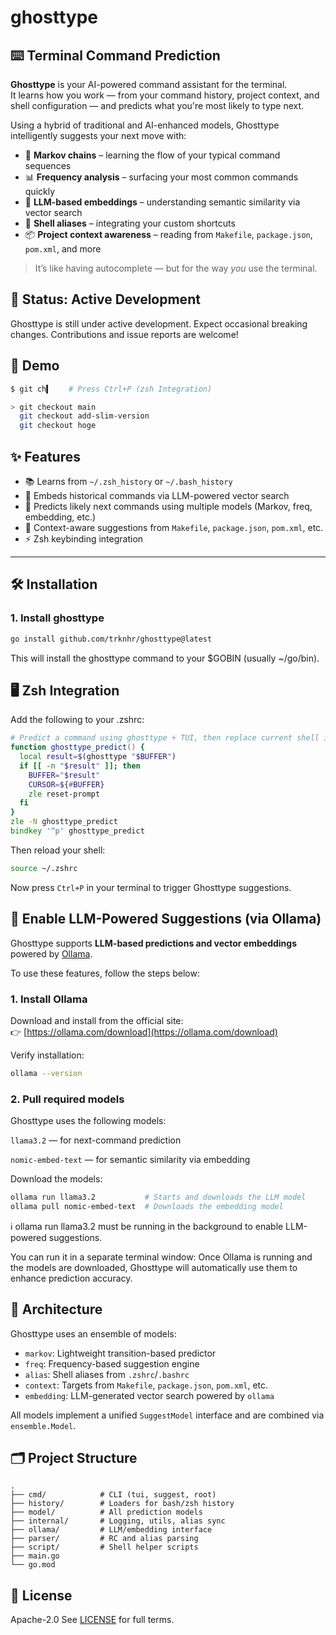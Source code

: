 # ghosttype

## ⌨️ Terminal Command Prediction

**Ghosttype** is your AI-powered command assistant for the terminal.  
It learns how you work — from your command history, project context, and shell configuration — and predicts what you're most likely to type next.

Using a hybrid of traditional and AI-enhanced models, Ghosttype intelligently suggests your next move with:

- 🔁 **Markov chains** – learning the flow of your typical command sequences  
- 📊 **Frequency analysis** – surfacing your most common commands quickly  
- 🧠 **LLM-based embeddings** – understanding semantic similarity via vector search  
- 💾 **Shell aliases** – integrating your custom shortcuts  
- 📦 **Project context awareness** – reading from `Makefile`, `package.json`, `pom.xml`, and more

> It’s like having autocomplete — but for the way *you* use the terminal.

## 🚧 Status: Active Development

Ghosttype is still under active development.
Expect occasional breaking changes. Contributions and issue reports are welcome!


## 🚀 Demo

```zsh
$ git ch▍    # Press Ctrl+P (zsh Integration)

> git checkout main                                       
  git checkout add-slim-version                           
  git checkout hoge                                       
```

## ✨ Features

* 📚 Learns from `~/.zsh_history` or `~/.bash_history`
* 🤖 Embeds historical commands via LLM-powered vector search
* 🧠 Predicts likely next commands using multiple models (Markov, freq, embedding, etc.)
* 📂 Context-aware suggestions from `Makefile`, `package.json`, `pom.xml`, etc.
* ⚡ Zsh keybinding integration

---

## 🛠 Installation

### 1. Install ghosttype

```bash
go install github.com/trknhr/ghosttype@latest
```

This will install the ghosttype command to your $GOBIN (usually ~/go/bin).

## 🖥️ Zsh Integration

Add the following to your .zshrc:

```zsh
# Predict a command using ghosttype + TUI, then replace current shell input with the selection
function ghosttype_predict() {
  local result=$(ghosttype "$BUFFER")
  if [[ -n "$result" ]]; then
    BUFFER="$result"
    CURSOR=${#BUFFER}
    zle reset-prompt
  fi
}
zle -N ghosttype_predict
bindkey '^p' ghosttype_predict
```

Then reload your shell:

```bash
source ~/.zshrc
```

Now press `Ctrl+P` in your terminal to trigger Ghosttype suggestions.

## 🧠 Enable LLM-Powered Suggestions (via Ollama)

Ghosttype supports **LLM-based predictions and vector embeddings** powered by [Ollama](https://ollama.com/).

To use these features, follow the steps below:

### 1. Install Ollama

Download and install from the official site:  
👉 [https://ollama.com/download](https://ollama.com/download)

Verify installation:

```bash
ollama --version
``` 

### 2. Pull required models
Ghosttype uses the following models:

`llama3.2` — for next-command prediction

`nomic-embed-text` — for semantic similarity via embedding

Download the models:

```bash
ollama run llama3.2           # Starts and downloads the LLM model
ollama pull nomic-embed-text  # Downloads the embedding model
```

ℹ️ ollama run llama3.2 must be running in the background to enable LLM-powered suggestions.

You can run it in a separate terminal window:
Once Ollama is running and the models are downloaded, Ghosttype will automatically use them to enhance prediction accuracy.

## 🧠 Architecture

Ghosttype uses an ensemble of models:

* `markov`: Lightweight transition-based predictor
* `freq`: Frequency-based suggestion engine
* `alias`: Shell aliases from `.zshrc`/`.bashrc`
* `context`: Targets from `Makefile`, `package.json`, `pom.xml`, etc.
* `embedding`: LLM-generated vector search powered by `ollama`

All models implement a unified `SuggestModel` interface and are combined via `ensemble.Model`.

## 🗂 Project Structure

```
.
├── cmd/            # CLI (tui, suggest, root)
├── history/        # Loaders for bash/zsh history
├── model/          # All prediction models
├── internal/       # Logging, utils, alias sync
├── ollama/         # LLM/embedding interface
├── parser/         # RC and alias parsing
├── script/         # Shell helper scripts
├── main.go
└── go.mod
```


## 📜 License

Apache-2.0
See [LICENSE](./LICENSE) for full terms.
